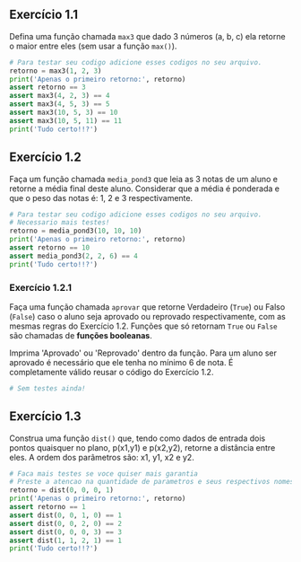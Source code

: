 ## Exercício 1.1

Defina uma função chamada `max3` que dado 3 números (a, b, c) ela retorne o 
maior entre eles (sem usar a função `max()`).


```Python tab=
# Para testar seu codigo adicione esses codigos no seu arquivo.
retorno = max3(1, 2, 3)
print('Apenas o primeiro retorno:', retorno)
assert retorno == 3
assert max3(4, 2, 3) == 4
assert max3(4, 5, 3) == 5
assert max3(10, 5, 3) == 10
assert max3(10, 5, 11) == 11
print('Tudo certo!!?')
```
## Exercício 1.2

Faça um função chamada `media_pond3` que leia as 3 notas de um aluno e 
retorne a média final deste aluno. Considerar que a média é ponderada e que o
 peso das notas é: 1, 2 e 3 respectivamente.

```Python tab=
# Para testar seu codigo adicione esses codigos no seu arquivo.
# Necessario mais testes!
retorno = media_pond3(10, 10, 10)
print('Apenas o primeiro retorno:', retorno)
assert retorno == 10
assert media_pond3(2, 2, 6) == 4
print('Tudo certo!!?')
```

### Exercício 1.2.1

Faça uma função chamada `aprovar` que retorne Verdadeiro (`True`) ou Falso 
(`False`) caso o aluno seja aprovado ou reprovado respectivamente, com as 
mesmas regras do Exercício 1.2. Funções que só retornam `True` ou `False` são chamadas de **funções booleanas**.

Imprima 'Aprovado' ou 'Reprovado' dentro da função. Para um aluno ser 
aprovado é necessário que ele tenha no mínimo 6 de nota. É completamente válido
reusar o código do Exercício 1.2.

```Python tab=
# Sem testes ainda!
```


## Exercício 1.3

Construa uma função `dist()` que, tendo como dados de entrada dois 
pontos quaisquer no plano, p(x1,y1) e p(x2,y2), retorne a distância entre 
eles. A ordem dos parâmetros são: x1, y1, x2 e y2.

```Python tab=
# Faca mais testes se voce quiser mais garantia
# Preste a atencao na quantidade de parametros e seus respectivos nomes. 
retorno = dist(0, 0, 0, 1)
print('Apenas o primeiro retorno:', retorno)
assert retorno == 1
assert dist(0, 0, 1, 0) == 1
assert dist(0, 0, 2, 0) == 2
assert dist(0, 0, 0, 3) == 3
assert dist(1, 1, 2, 1) == 1
print('Tudo certo!!?')
```